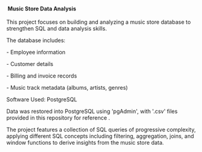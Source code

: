 #### &nbsp;Music Store Data Analysis



This project focuses on building and analyzing a music store database to strengthen SQL and data analysis skills.



The database includes:

\- Employee information

\- Customer details

\- Billing and invoice records

\- Music track metadata (albums, artists, genres)



Software Used: PostgreSQL



Data was restored into PostgreSQL using 'pgAdmin', with '.csv' files provided in this repository for reference .



The project features a collection of SQL queries of progressive complexity, applying different SQL concepts including filtering, aggregation, joins, and window functions to derive insights from the music store data.




